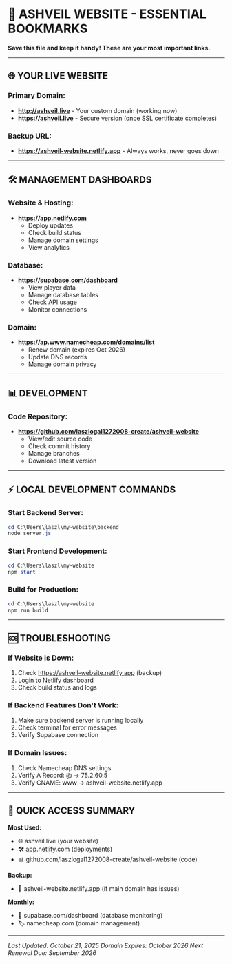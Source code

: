 # 🔖 ASHVEIL WEBSITE - ESSENTIAL BOOKMARKS

**Save this file and keep it handy! These are your most important links.**

---

## 🌐 **YOUR LIVE WEBSITE**

### Primary Domain:
- **http://ashveil.live** - Your custom domain (working now)
- **https://ashveil.live** - Secure version (once SSL certificate completes)

### Backup URL:
- **https://ashveil-website.netlify.app** - Always works, never goes down

---

## 🛠️ **MANAGEMENT DASHBOARDS**

### Website & Hosting:
- **https://app.netlify.com** 
  - Deploy updates
  - Check build status  
  - Manage domain settings
  - View analytics

### Database:
- **https://supabase.com/dashboard**
  - View player data
  - Manage database tables
  - Check API usage
  - Monitor connections

### Domain:
- **https://ap.www.namecheap.com/domains/list**
  - Renew domain (expires Oct 2026)
  - Update DNS records
  - Manage domain privacy

---

## 📊 **DEVELOPMENT**

### Code Repository:
- **https://github.com/laszlogal1272008-create/ashveil-website**
  - View/edit source code
  - Check commit history
  - Manage branches
  - Download latest version

---

## ⚡ **LOCAL DEVELOPMENT COMMANDS**

### Start Backend Server:
```powershell
cd C:\Users\laszl\my-website\backend
node server.js
```

### Start Frontend Development:
```powershell
cd C:\Users\laszl\my-website
npm start
```

### Build for Production:
```powershell
cd C:\Users\laszl\my-website
npm run build
```

---

## 🆘 **TROUBLESHOOTING**

### If Website is Down:
1. Check https://ashveil-website.netlify.app (backup)
2. Login to Netlify dashboard
3. Check build status and logs

### If Backend Features Don't Work:
1. Make sure backend server is running locally
2. Check terminal for error messages
3. Verify Supabase connection

### If Domain Issues:
1. Check Namecheap DNS settings
2. Verify A Record: @ → 75.2.60.5
3. Verify CNAME: www → ashveil-website.netlify.app

---

## 📱 **QUICK ACCESS SUMMARY**

**Most Used:**
- 🌐 ashveil.live (your website)
- 🛠️ app.netlify.com (deployments)
- 📊 github.com/laszlogal1272008-create/ashveil-website (code)

**Backup:**
- 🔄 ashveil-website.netlify.app (if main domain has issues)

**Monthly:**
- 💾 supabase.com/dashboard (database monitoring)
- 🏷️ namecheap.com (domain management)

---

*Last Updated: October 21, 2025*
*Domain Expires: October 2026*
*Next Renewal Due: September 2026*